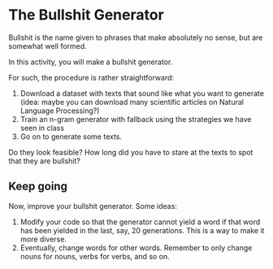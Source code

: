 # The Bullshit Generator

Bullshit is the name given to phrases that make absolutely no sense, but are somewhat well formed.

In this activity, you will make a bullshit generator.

For such, the procedure is rather straightforward:

1. Download a dataset with texts that sound like what you want to generate (idea: maybe you can download many scientific articles on Natural Language Processing?)
1. Train an n-gram generator with fallback using the strategies we have seen in class
1. Go on to generate some texts.

Do they look feasible? How long did you have to stare at the texts to spot that they are bullshit?

## Keep going

Now, improve your bullshit generator. Some ideas:

1. Modify your code so that the generator cannot yield a word if that word has been yielded in the last, say, 20 generations. This is a way to make it more diverse.
1. Eventually, change words for other words. Remember to only change nouns for nouns, verbs for verbs, and so on.
